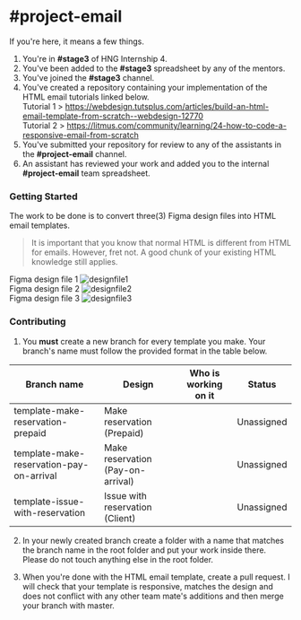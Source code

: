 # #project-email

If you're here, it means a few things.

1.  You're in <strong>#stage3</strong> of HNG Internship 4.
2.  You've been added to the <strong>#stage3</strong> spreadsheet by any of the mentors.
3.  You've joined the <strong>#stage3</strong> channel.
4.  You've created a repository containing your implementation of the HTML email tutorials linked below.
    <br>
    Tutorial 1 > https://webdesign.tutsplus.com/articles/build-an-html-email-template-from-scratch--webdesign-12770
    <br>
    Tutorial 2 > https://litmus.com/community/learning/24-how-to-code-a-responsive-email-from-scratch
5.  You've submitted your repository for review to any of the assistants in the <strong>#project-email</strong> channel.
6.  An assistant has reviewed your work and added you to the internal <strong>#project-email</strong> team spreadsheet.

### Getting Started

The work to be done is to convert three(3) Figma design files into HTML email templates.

> It is important that you know that normal HTML is different from HTML for emails. However, fret not. A good chunk of your existing HTML knowledge still applies.

Figma design file 1
![designfile1](https://res.cloudinary.com/mclint-cdn/image/upload/v1523521664/make_reservation_prepaid.svg)
<br>
Figma design file 2 ![designfile2](https://res.cloudinary.com/mclint-cdn/image/upload/v1523521676/Make_Reservation_Pay_on_arrival.svg)
<br>
Figma design file 3
![designfile3](https://res.cloudinary.com/mclint-cdn/image/upload/v1523522108/Issue_with_reservation_Client.png)

### Contributing

1.  You <strong>must</strong> create a new branch for every template you make. Your branch's name must follow the provided format in the table below.

| Branch name                              | Design                            | Who is working on it | Status     |
| ---------------------------------------- | --------------------------------- | -------------------- | ---------- |
| template-make-reservation-prepaid        | Make reservation (Prepaid)        |                      | Unassigned |
| template-make-reservation-pay-on-arrival | Make reservation (Pay-on-arrival) |                      | Unassigned |
| template-issue-with-reservation          | Issue with reservation (Client)   |                      | Unassigned |

2.  In your newly created branch create a folder with a name that matches the branch name in the root folder and put your work inside there. Please do not touch anything else in the root folder.

3.  When you're done with the HTML email template, create a pull request. I will check that your template is responsive, matches the design and does not conflict with any other team mate's additions and then merge your branch with master.
